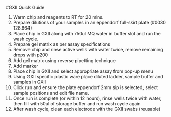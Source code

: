 #GXII Quick Guide
1.	Warm chip and reagents to RT for 20 mins.
2.	Prepare dilutions of your samples in an eppendorf full-skirt plate (#0030 128.664)
3.	Place chip in GXII along with 750ul MQ water in buffer slot and run the wash cycle.
4.	Prepare gel matrix as per assay specifications
5.	Remove chip and rinse active wells with water twice, remove remaining drops with p200
6.	Add gel matrix using reverse pipetting technique
7.	Add marker
8.	Place chip in GXII and select appropriate assay from pop-up menu
9.	Using GXII specific plastic ware place diluted ladder, sample buffer and samples in GXII
10.	Click run and ensure the plate eppendorf 2mm sip is selected, select sample positions and edit file name.
11.	Once run is complete (or within 12 hours), rinse wells twice with water, then fill with 50ul of storage buffer and run wash cycle again
12.	After wash cycle, clean each electrode with the GXII swabs (reusable)
